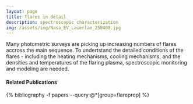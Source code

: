 ```yaml
---
layout: page
title: flares in detail
description: spectroscopic characterization
img: /assets/img/Nasa_EV_Lacertae_250408.jpg
---
```


Many photometric surveys are picking up increasing numbers of flares accross the main sequence. To undertstand the detailed conditions of the flares - including the heating mechanisms, cooling mechanisms, and the densities and temperatures of the flaring plasma, spectroscopic monitoring and modeling are needed. 

#### Related Publications

{% bibliography -f papers --query @*[group=flareprop] %}
